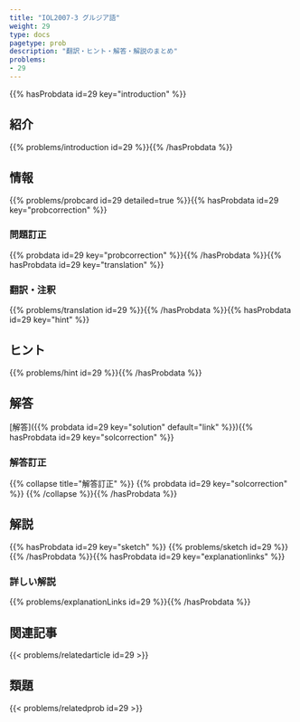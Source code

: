 ```yaml
---
title: "IOL2007-3 グルジア語"
weight: 29
type: docs
pagetype: prob
description: "翻訳・ヒント・解答・解説のまとめ"
problems: 
- 29
---
```


{{% hasProbdata id=29 key="introduction" %}}

## 紹介

{{% problems/introduction id=29 %}}{{% /hasProbdata %}}

## 情報

{{% problems/probcard id=29 detailed=true %}}{{% hasProbdata id=29 key="probcorrection" %}}

### 問題訂正

{{% probdata id=29 key="probcorrection" %}}{{% /hasProbdata %}}{{% hasProbdata id=29 key="translation" %}}

### 翻訳・注釈

{{% problems/translation id=29 %}}{{% /hasProbdata %}}{{% hasProbdata id=29 key="hint" %}}

## ヒント

{{% problems/hint id=29 %}}{{% /hasProbdata %}}

## 解答

[解答]({{% probdata id=29 key="solution" default="link" %}}){{% hasProbdata id=29 key="solcorrection" %}}

### 解答訂正

{{% collapse title="解答訂正" %}}
{{% probdata id=29 key="solcorrection" %}}
{{% /collapse %}}{{% /hasProbdata %}}

## 解説

{{% hasProbdata id=29 key="sketch" %}}
{{% problems/sketch id=29 %}}
{{% /hasProbdata %}}{{% hasProbdata id=29 key="explanationlinks" %}}

### 詳しい解説

{{% problems/explanationLinks id=29 %}}{{% /hasProbdata %}}

## 関連記事

{{< problems/relatedarticle id=29 >}}

## 類題

{{< problems/relatedprob id=29 >}}
